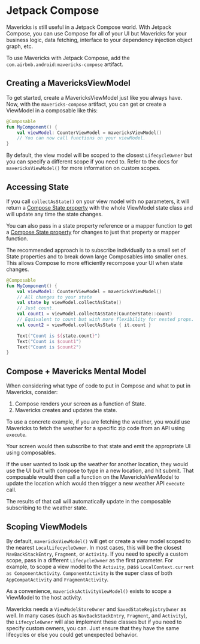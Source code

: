 # Jetpack Compose

Mavericks is still useful in a Jetpack Compose world. With Jetpack Compose, you can use Compose for all of your UI but Mavericks for your business logic, data fetching, interface to your dependency injection object graph, etc.

To use Mavericks with Jetpack Compose, add the `com.airbnb.android:mavericks-compose` artifact.

## Creating a MavericksViewModel

To get started, create a MavericksViewModel just like you always have. Now, with the `mavericks-compose` artifact, you can get or create a ViewModel in a composable like this:

```kotlin
@Composable
fun MyComponent() {
    val viewModel: CounterViewModel = mavericksViewModel()
    // You can now call functions on your viewModel.
}
```

By default, the view model will be scoped to the closest `LifecycleOwner` but you can specify a different scope if you need to. Refer to the docs for `mavericksViewModel()` for more information on custom scopes.

## Accessing State

If you call `collectAsState()` on your view model with no parameters, it will return a [Compose State property](https://developer.android.com/jetpack/compose/state) with the whole ViewModel state class and will update any time the state changes.

You can also pass in a state property reference or a mapper function to get a [Compose State property](https://developer.android.com/jetpack/compose/state) for changes to just that property or mapper function.

The recommended approach is to subscribe individually to a small set of State properties and to break down large Composables into smaller ones. This allows Compose to more efficiently recompose your UI when state changes.

```kotlin
@Composable
fun MyComponent() {
    val viewModel: CounterViewModel = mavericksViewModel()
    // All changes to your state
    val state by viewModel.collectAsState()
    // Just count.
    val count1 = viewModel.collectAsState(CounterState::count)
    // Equivalent to count but with more flexibility for nested props.
    val count2 = viewModel.collectAsState { it.count }

    Text("Count is ${state.count}")
    Text("Count is $count1")
    Text("Count is $count2")
}
```

## Compose + Mavericks Mental Model

When considering what type of code to put in Compose and what to put in Mavericks, consider:

1. Compose renders your screen as a function of State.
2. Mavericks creates and updates the state.

To use a concrete example, if you are fetching the weather, you would use Mavericks to fetch the weather for a specific zip code from an API using `execute`.

Your screen would then subscribe to that state and emit the appropriate UI using composables.

If the user wanted to look up the weather for another location, they would use the UI built with compose to type in a new location, and hit submit. That composable would then call a function on the MavericksViewModel to update the location which would then trigger a new weather API `execute` call.

The results of that call will automatically update in the composable subscribing to the weather state.

## Scoping ViewModels

By default, `mavericksViewModel()` will get or create a view model scoped to the nearest `LocalLifecycleOwner`. In most cases, this will be the closest `NavBackStackEntry`, `Fragment`, or `Activity`. If you need to specify a custom scope, pass in a different `LifecycleOwner` as the first parameter. For example, to scope a view model to the `Activity`, pass `LocalContext.current as ComponentActivity`. `ComponentActivity` is the super class of both `AppCompatActivity` and `FragmentActivity`.

As a convenience, `mavericksActivityViewModel()` exists to scope a ViewModel to the host activity.

Mavericks needs a `ViewModelStoreOwner` and `SavedStateRegistryOwner` as well. In many cases (such as `NavBackStackEntry`, `Fragment`, and `Activity`), the `LifecycleOwner` will also implement these classes but if you need to specify custom owners, you can. Just ensure that they have the same lifecycles or else you could get unexpected behavior.
